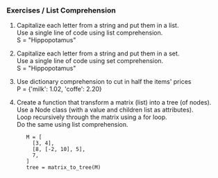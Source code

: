 ### Exercises / List Comprehension

1. Capitalize each letter from a string and put them in a list.  
   Use a single line of code using list comprehension.  
      S = "Hippopotamus"  

2. Capitalize each letter from a string and put them in a set.  
   Use a single line of code using set comprehension.  
      S = "Hippopotamus"  

3. Use dictionary comprehension to cut in half the items' prices  
      P = {'milk': 1.02, 'coffe': 2.20}

4. Create a function that transform a matrix (list) into a tree (of nodes).  
   Use a Node class (with a value and children list as attributes).  
   Loop recursively through the matrix using a for loop.  
   Do the same using list comprehension.  
   ```
      M = [  
        [3, 4],  
        [8, [-2, 10], 5],  
        7,  
      ]  
      tree = matrix_to_tree(M)  
   ```